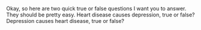Okay, so here are two quick true or false questions I want you to answer. They
should be pretty easy. Heart disease causes depression, true or false?
Depression causes heart disease, true or false?
